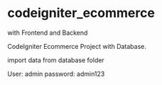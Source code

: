 # codeigniter_ecommerce

with Frontend and Backend

CodeIgniter Ecommerce Project with Database.

import data from database folder

User: admin
password: admin123
